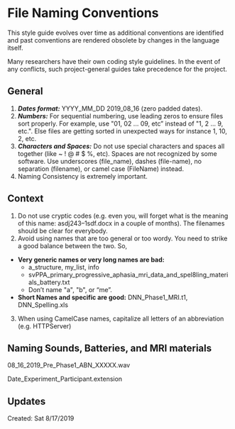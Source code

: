 # File Naming Conventions
This style guide evolves over time as additional conventions are identified and past conventions are rendered obsolete by changes in the language itself.

Many researchers have their own coding style guidelines. In the event of any conflicts, such project-general guides take precedence for the project.

## General
1. ***Dates format:*** YYYY_MM_DD 2019_08_16 (zero padded dates).
2. ***Numbers:*** For sequential numbering, use leading zeros to ensure files sort properly. For example, use "01, 02 ... 09, etc” instead of "1, 2 ... 9, etc.". Else files are getting sorted in unexpected ways for instance 1, 10, 2, etc.
3. ***Characters and Spaces:*** Do not use special characters and spaces all together (like ~ ! @ # $ %, etc). Spaces are not recognized by some software.
Use underscores (file_name), dashes (file-name), no separation (filename), or camel case (FileName) instead.
4. Naming Consistency is extremely important.

## Context 
1. Do not use cryptic codes (e.g. even you, will forget what is the meaning of this name: asdj243–1sdf.docx in a couple of months). The filenames should be clear for everybody.
2. Avoid using names that are too general or too wordy. You need to strike a good balance between the two. So,
- **Very generic names or very long names are bad:** 
    - a_structure, my_list, info 
    - svPPA_primary_progressive_aphasia_mri_data_and_spel8ling_materials_battery.txt
    - Don’t name "a", "b", or “me”.
- **Short Names and specific are good:** DNN_Phase1_MRI.t1, DNN_Spelling.xls
3. When using CamelCase names, capitalize all letters of an abbreviation (e.g. HTTPServer)

## Naming Sounds, Batteries, and MRI materials
08_16_2019_Pre_Phase1_ABN_XXXXX.wav

Date_Experiment_Participant.extension


## Updates
Created: Sat 8/17/2019

